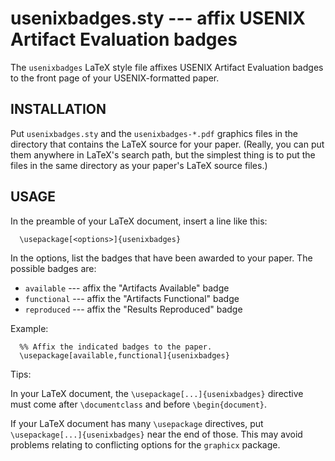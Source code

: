 # usenixbadges.sty --- affix USENIX Artifact Evaluation badges

The `usenixbadges` LaTeX style file affixes USENIX Artifact Evaluation
badges to the front page of your USENIX-formatted paper.

## INSTALLATION

Put `usenixbadges.sty` and the `usenixbadges-*.pdf` graphics files in
the directory that contains the LaTeX source for your paper.  (Really,
you can put them anywhere in LaTeX's search path, but the simplest
thing is to put the files in the same directory as your paper's LaTeX
source files.)

## USAGE

In the preamble of your LaTeX document, insert a line like this:

```
  \usepackage[<options>]{usenixbadges}
```

In the options, list the badges that have been awarded to your paper.
The possible badges are:

  * `available`  --- affix the "Artifacts Available" badge
  * `functional` --- affix the "Artifacts Functional" badge
  * `reproduced` --- affix the "Results Reproduced" badge

Example:

```
  %% Affix the indicated badges to the paper.
  \usepackage[available,functional]{usenixbadges}
```

Tips:

In your LaTeX document, the `\usepackage[...]{usenixbadges}` directive
must come after `\documentclass` and before `\begin{document}`.

If your LaTeX document has many `\usepackage` directives, put
`\usepackage[...]{usenixbadges}` near the end of those.  This may
avoid problems relating to conflicting options for the `graphicx`
package.
